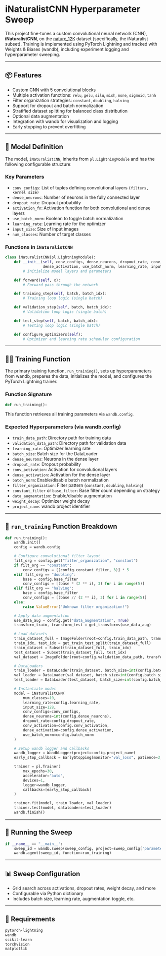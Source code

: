 # iNaturalistCNN Hyperparameter Sweep

This project fine-tunes a custom convolutional neural network (CNN), **iNaturalistCNN**, on the [nature_12K](https://www.kaggle.com/datasets/jpullen/nature12) dataset (specifically, the iNaturalist subset). Training is implemented using PyTorch Lightning and tracked with Weights & Biases (wandb), including experiment logging and hyperparameter sweeping.

---

## 📦 Features

- Custom CNN with 5 convolutional blocks
- Multiple activation functions: `relu`, `gelu`, `silu`, `mish`, `none`, `sigmoid`, `tanh`
- Filter organization strategies: `constant`, `doubling`, `halving`
- Support for dropout and batch normalization
- Stratified dataset splitting for balanced class distribution
- Optional data augmentation
- Integration with wandb for visualization and logging
- Early stopping to prevent overfitting

---

## 🧠 Model Definition

The model, `iNaturalistCNN`, inherits from `pl.LightningModule` and has the following configurable structure:

### Key Parameters

- `conv_configs`: List of tuples defining convolutional layers `(filters, kernel size)`
- `dense_neurons`: Number of neurons in the fully connected layer
- `dropout_rate`: Dropout probability
- `activation_fn`: Activation function for both convolutional and dense layers
- `use_batch_norm`: Boolean to toggle batch normalization
- `learning_rate`: Learning rate for the optimizer
- `input_size`: Size of input images
- `num_classes`: Number of target classes

### Functions in `iNaturalistCNN`

```python
class iNaturalistCNN(pl.LightningModule):
    def __init__(self, conv_configs, dense_neurons, dropout_rate, conv_activation,
                 dense_activation, use_batch_norm, learning_rate, input_size, num_classes):
        # Initialize model layers and parameters

    def forward(self, x):
        # Forward pass through the network

    def training_step(self, batch, batch_idx):
        # Training loop logic (single batch)

    def validation_step(self, batch, batch_idx):
        # Validation loop logic (single batch)

    def test_step(self, batch, batch_idx):
        # Testing loop logic (single batch)

    def configure_optimizers(self):
        # Optimizer and learning rate scheduler configuration
```

---

## 🏃‍♂️ Training Function

The primary training function, `run_training()`, sets up hyperparameters from wandb, prepares the data, initializes the model, and configures the PyTorch Lightning trainer.

### Function Signature

```python
def run_training():
```

This function retrieves all training parameters via `wandb.config`.

### Expected Hyperparameters (via wandb.config)

- `train_data_path`: Directory path for training data
- `validation_data_path`: Directory path for validation data
- `learning_rate`: Optimizer learning rate
- `batch_size`: Batch size for the DataLoader
- `dense_neurons`: Neurons in the dense layer
- `dropout_rate`: Dropout probability
- `conv_activation`: Activation for convolutional layers
- `dense_activation`: Activation for the dense layer
- `batch_norm`: Enable/disable batch normalization
- `filter_organization`: Filter pattern (`constant`, `doubling`, `halving`)
- `constant_filter` or `base_filter`: Base filter count depending on strategy
- `data_augmentation`: Enable/disable augmentation
- `weight_decay`: Optimizer weight decay
- `project_name`: wandb project identifier

---

## 🧪 `run_training` Function Breakdown

```python
def run_training():
    wandb.init()
    config = wandb.config

    # Configure convolutional filter layout
    filt_org = config.get("filter_organization", "constant")
    if filt_org == "constant":
        conv_configs = [(config.constant_filter, 3)] * 5
    elif filt_org == "doubling":
        base = config.base_filter
        conv_configs = [(base * (2 ** i), 3) for i in range(5)]
    elif filt_org == "halving":
        base = config.base_filter
        conv_configs = [(base // (2 ** i), 3) for i in range(5)]
    else:
        raise ValueError("Unknown filter organization!")

    # Apply data augmentation
    use_data_aug = config.get("data_augmentation", True)
    transform_train, transform_test = get_transforms(use_data_aug)

    # Load datasets
    train_dataset_full = ImageFolder(root=config.train_data_path, transform=transform_train)
    train_idx, test_idx = get_train_test_split(train_dataset_full)
    train_dataset = Subset(train_dataset_full, train_idx)
    test_dataset = Subset(train_dataset_full, test_idx)
    val_dataset = ImageFolder(root=config.validation_data_path, transform=transform_test)

    # DataLoaders
    train_loader = DataLoader(train_dataset, batch_size=int(config.batch_size), shuffle=True, num_workers=4)
    val_loader = DataLoader(val_dataset, batch_size=int(config.batch_size), shuffle=False, num_workers=4)
    test_loader = DataLoader(test_dataset, batch_size=int(config.batch_size), shuffle=False, num_workers=4)

    # Instantiate model
    model = iNaturalistCNN(
        num_classes=10,
        learning_rate=config.learning_rate,
        input_size=128,
        conv_configs=conv_configs,
        dense_neurons=int(config.dense_neurons),
        dropout_rate=config.dropout_rate,
        conv_activation=config.conv_activation,
        dense_activation=config.dense_activation,
        use_batch_norm=config.batch_norm
    )

    # Setup wandb logger and callbacks
    wandb_logger = WandbLogger(project=config.project_name)
    early_stop_callback = EarlyStopping(monitor="val_loss", patience=3, mode="min", verbose=True)

    trainer = pl.Trainer(
        max_epochs=30,
        accelerator="auto",
        devices=1,
        logger=wandb_logger,
        callbacks=[early_stop_callback]
    )

    trainer.fit(model, train_loader, val_loader)
    trainer.test(model, dataloaders=test_loader)
    wandb.finish()
```

---

## 🚀 Running the Sweep

```python
if __name__ == "__main__":
    sweep_id = wandb.sweep(sweep_config, project=sweep_config["parameters"]["project_name"]["value"])
    wandb.agent(sweep_id, function=run_training)
```

---

## 📊 Sweep Configuration

- Grid search across activations, dropout rates, weight decay, and more
- Configurable via Python dictionary
- Includes batch size, learning rate, augmentation toggle, etc.

---

## 📌 Requirements

```bash
pytorch-lightning
wandb
scikit-learn
torchvision
matplotlib
```

